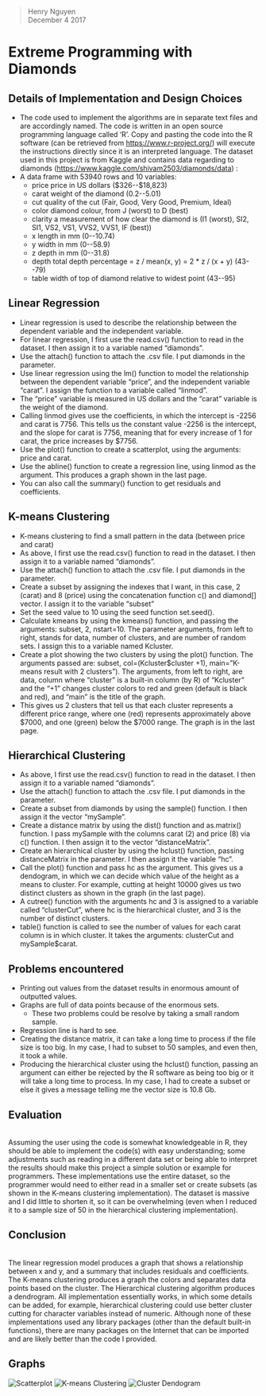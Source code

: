 >Henry Nguyen
<br>December 4 2017</br>

# Extreme Programming with Diamonds

## Details of Implementation and Design Choices

- The code used to implement the algorithms are in separate text files and are accordingly named. The code is written in an open source programming language called ‘R’. Copy and pasting the code into the R software (can be retrieved from https://www.r-project.org/) will execute the instructions directly since it is an interpreted language. The dataset used in this project is from Kaggle and contains data regarding to diamonds (https://www.kaggle.com/shivam2503/diamonds/data) :
- A data frame with 53940 rows and 10 variables:
  - price price in US dollars (\$326--\$18,823)
  - carat weight of the diamond (0.2--5.01)
  - cut quality of the cut (Fair, Good, Very Good, Premium, Ideal)
  - color diamond colour, from J (worst) to D (best)
  - clarity a measurement of how clear the diamond is (I1 (worst), SI2, SI1, VS2, VS1, VVS2, VVS1, IF (best))
  - x length in mm (0--10.74)
  - y width in mm (0--58.9)
  - z depth in mm (0--31.8)
  - depth total depth percentage = z / mean(x, y) = 2 * z / (x + y) (43--79)
  - table width of top of diamond relative to widest point (43--95)
## Linear Regression
- Linear regression is used to describe the relationship between the dependent variable and the independent variable.
- For linear regression, I first use the read.csv() function to read in the dataset. I then assign it to a variable named “diamonds”.
- Use the attach() function to attach the .csv file. I put diamonds in the parameter.
- Use linear regression using the lm() function to model the relationship between the dependent variable “price”, and the independent variable “carat”. I assign the function to a variable called “linmod”.
- The “price” variable is measured in US dollars and the “carat” variable is the weight of the diamond.
- Calling linmod gives use the coefficients, in which the intercept is -2256 and carat is 7756. This tells us the constant value -2256 is the intercept, and the slope for carat is 7756, meaning that for every increase of 1 for carat, the price increases by $7756.
- Use the plot() function to create a scatterplot, using the arguments: price and carat.
- Use the abline() function to create a regression line, using linmod as the argument. This produces a graph shown in the last page.
- You can also call the summary() function to get residuals and coefficients. 

## K-means Clustering
- K-means clustering to find a small pattern in the data (between price and carat)
- As above, I first use the read.csv() function to read in the dataset. I then assign it to a variable named “diamonds”.
- Use the attach() function to attach the .csv file. I put diamonds in the parameter.
- Create a subset by assigning the indexes that I want, in this case, 2 (carat) and 8 (price) using the concatenation function c() and diamond[] vector. I assign it to the variable “subset”
- Set the seed value to 10 using the seed function set.seed().
- Calculate kmeans by using the kmeans() function, and passing the arguments: subset, 2, nstart=10. The parameter arguments, from left to right, stands for data, number of clusters, and are number of random sets. I assign this to a variable named Kcluster.
- Create a plot showing the two clusters by using the plot() function. The arguments passed are: subset, col=(Kcluster$cluster +1), main=”K-means result with 2 clusters”). The arguments, from left to right, are data, column where “cluster” is a built-in column (by R) of “Kcluster” and the “+1” changes cluster colors to red and green (default is black and red), and “main” is the title of the graph.
- This gives us 2 clusters that tell us that each cluster represents a different price range, where one (red) represents approximately above $7000, and one (green) below the $7000 range. The graph is in the last page.

## Hierarchical Clustering
- As above, I first use the read.csv() function to read in the dataset. I then assign it to a variable named “diamonds”.
- Use the attach() function to attach the .csv file. I put diamonds in the parameter.
- Create a subset from diamonds by using the sample() function. I then assign it the vector “mySample”.
- Create a distance matrix by using the dist() function and as.matrix() function. I pass mySample with the columns carat (2) and price (8) via c() function. I then assign it to the vector “distanceMatrix”.
- Create an hierarchical cluster by using the hclust() function, passing distanceMatrix in the parameter. I then assign it the variable “hc”.
- Call the plot() function and pass hc as the argument. This gives us a dendogram, in which we can decide which value of the height as a means to cluster. For example, cutting at height 10000 gives us two distinct clusters as shown in the graph (in the last page). 
- A cutree() function with the arguments hc and 3 is assigned to a variable called “clusterCut”, where hc is the hierarchical cluster, and 3 is the number of distinct clusters. 
- table() function is called to see the number of values for each carat column is in which cluster. It takes the arguments: clusterCut and mySample$carat.

## Problems encountered
- Printing out values from the dataset results in enormous amount of outputted values. 
- Graphs are full of data points because of the enormous sets.
  - These two problems could be resolve by taking a small random sample.
- Regression line is hard to see.
- Creating the distance matrix, it can take a long time to process if the file size is too big. In my case, I had to subset to 50 samples, and even then, it took a while.
- Producing the hierarchical cluster using the hclust() function, passing an argument can either be rejected by the R software as being too big or it will take a long time to process. In my case, I had to create a subset or else it gives a message telling me the vector size is 10.8 Gb.

## Evaluation
<br> Assuming the user using the code is somewhat knowledgeable in R, they should be able to implement the code(s) with easy understanding; some adjustments such as reading in a different data set or being able to interpret the results should make this project a simple solution or example for programmers. These implementations use the entire dataset, so the programmer would need to either read in a smaller set or create subsets (as shown in the K-means clustering implementation). The dataset is massive and I did little to shorten it, so it can be overwhelming (even when I reduced it to a sample size of 50 in the hierarchical clustering implementation). </br>

## Conclusion
<br> The linear regression model produces a graph that shows a relationship between x and y, and a summary that includes residuals and coefficients. The K-means clustering produces a graph the colors and separates data points based on the cluster. The Hierarchical clustering algorithm produces a dendrogram. All implementation essentially works, in which some details can be added, for example, hierarchical clustering could use better cluster cutting for character variables instead of numeric. Although none of these implementations used any library packages (other than the default built-in functions), there are many packages on the Internet that can be imported and are likely better than the code I provided. </br> 


## Graphs
 
![Scatterplot](/output/scatterplot.png  "Scatterplot")
![K-means Clustering](/output/KMC.png  "K-means Clustering")
![Cluster Dendogram](/output/ClusterDendogram.png  "Cluster Dendogram")
 
 

